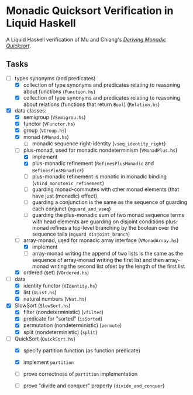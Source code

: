 # Monadic Quicksort Verification in Liquid Haskell


A Liquid Haskell verification of Mu and Chiang's _[Deriving Monadic Quicksort][Mu S, Chiang T - Declarative Pearl- Deriving Monadic Quicksort]_.

## Tasks


- [ ] types synonyms (and predicates)
  - [x] collection of type synonyms and predicates relating to reasoning about functions (`Function.hs`)
  - [x] collection of type synonyms and predicates relating to reasoning about relations (functions that return `Bool`) (`Relation.hs`)
- [x] data classes:
  - [x] semigroup (`VSemigrou.hs`)
  - [x] functor (`VFunctor.hs`)
  - [x] group (`VGroup.hs`)
  - [x] monad (`VMonad.hs`)
    - [ ] monadic sequence right-identity (`vseq_identity_right`)
  - [ ] plus-monad, used for monadic nondeterminism (`VMonadPlus.hs`)
    - [x] implement
    - [x] plus-monadic refinement (`RefinesPlusMonadic` and `RefinesPlusMonadicF`)
    - [ ] plus-monadic refinement is monotic in monadic binding (`vbind_monotonic_refinement`)
    - [ ] guarding monad-commutes with other monad elements (that have just (monadic) effect)
    - [ ] guarding a conjunction is the same as the sequence of guarding each conjunct (`mguard_and_vseq`)
    - [ ] guarding the plus-monadic sum of two monad sequence terms with head elements are guarding on disjoint conditions plus-monad refines a top-level branching by the boolean over the sequence tails (`mguard_disjoint_branch`)
  - [ ] array-monad, used for monadic array interface (`VMonadArray.hs`)
    - [x] implement
    - [ ] array-monad writing the append of two lists is the same as the sequence of array-monad writing the first list and then array-monad writing the second list ofset by the length of the first list
  - [x] ordered (set) (`VOrdered.hs`)
- [ ] data
  - [x] identity functor (`VIdentity.hs`)
  - [x] list (`VList.hs`)
  - [x] natural numbers (`VNat.hs`)
- [x] SlowSort (`SlowSort.hs`)
  - [x] filter (nondeterministic) (`vfilter`)
  - [x] predicate for "sorted" (`isSorted`)
  - [x] permutation (nondeterministic) (`permute`)
  - [x] split (nondeterministic) (`split`)
- [ ] QuickSort (`QuickSort.hs`)
  - [x] specify partition function (as function predicate)
  - [x] implement `partition`
  - [ ] prove correctness of `partition` implementation
  - [ ] prove "divide and conquer" property (`divide_and_conquer`)



<!-- References -->

[Mu S, Chiang T - Declarative Pearl- Deriving Monadic Quicksort]: https://scm.iis.sinica.edu.tw/pub/2020-monadic-sort.pdf
